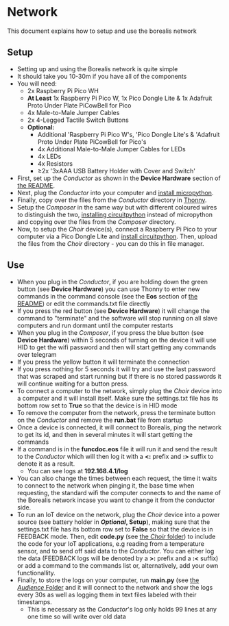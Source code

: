 # Network
This document explains how to setup and use the borealis network

## Setup
- Setting up and using the Borealis network is quite simple
- It should take you 10-30m if you have all of the components
- You will need:
    - 2x Raspberry Pi Pico WH
    - **At Least** 1x Raspberry Pi Pico W, 1x Pico Dongle Lite & 1x Adafruit Proto Under Plate PiCowBell for Pico
    - 4x Male-to-Male Jumper Cables
    - 2x 4-Legged Tactile Switch Buttons
    - **Optional:**
        - Additional 'Raspberry Pi Pico W's, 'Pico Dongle Lite's & 'Adafruit Proto Under Plate PiCowBell for Pico's
        - 4x Additional Male-to-Male Jumper Cables for LEDs
        - 4x LEDs
        - 4x Resistors
        - ≥2x '3xAAA USB Battery Holder with Cover and Switch'
- First, set up the _Conductor_ as shown in the **Device Hardware** section of [the README](README.md).
- Next, plug the _Conductor_ into your computer and [install micropython](https://www.raspberrypi.com/documentation/microcontrollers/micropython.html).
- Finally, copy over the files from the _Conductor_ directory in [Thonny](https://projects.raspberrypi.org/en/projects/getting-started-with-the-pico/2).
- Setup the _Composer_ in the same way but with different coloured wires to distinguish the two, [installing circuitpython](https://learn.adafruit.com/getting-started-with-raspberry-pi-pico-circuitpython/circuitpython) instead of micropython and copying over the files from the _Composer_ directory.
- Now, to setup the _Choir_ device(s), connect a Raspberry Pi Pico to your computer via a Pico Dongle Lite and [install circuitpython](https://learn.adafruit.com/getting-started-with-raspberry-pi-pico-circuitpython/circuitpython). Then, upload the files from the _Choir_ directory - you can do this in file manager.

## Use
- When you plug in the _Conductor_, if you are holding down the green button (see **Device Hardware**) you can use Thonny to enter new commands in the command console (see the **Eos** section of [the README](README.md)) or edit the commands.txt file directly
- If you press the red button (see **Device Hardware**) it will change the command to "terminate" and the software will stop running on all slave computers and run dormant until the computer restarts
- When you plug in the _Composer_, if you press the blue button (see **Device Hardware**) within 5 seconds of turning on the device it will use HID to get the wifi password and then will start getting any commands over telegram
- If you press the yellow button it will terminate the connection
- If you press nothing for 5 seconds it will try and use the last password that was scraped and start running but if there is no stored passwords it will continue waiting for a button press.
- To connect a computer to the network, simply plug the _Choir_ device into a computer and it will install itself. Make sure the settings.txt file has its bottom row set to **True** so that the device is in HID mode
- To remove the computer from the network, press the terminate button on the _Conductor_ and remove the **run.bat** file from startup
- Once a device is connected, it will connect to Borealis, ping the network to get its id, and then in several minutes it will start getting the commands
- If a command is in the **funcdoc.eos** file it will run it and send the result to the _Conductor_ which will then log it with a **<:** prefix and **:>** suffix to denote it as a result.
    - You can see logs at **192.168.4.1/log**
- You can also change the times between each request, the time it waits to connect to the network when pinging it, the base time when requesting, the standard wifi the computer connects to and the name of the Borealis network incase you want to change it from the conductor side.
- To run an IoT device on the network, plug the _Choir_ device into a power source (see battery holder in **_Optional_, Setup**), making sure that the settings.txt file has its bottom row set to **False** so that the device is in FEEDBACK mode. Then, edit **code.py** (see [the _Choir_ folder](Choir)) to include the code for your IoT applications, e.g reading from a temperature sensor, and to send off said data to the _Conductor_. You can either log the data (FEEDBACK logs will be denoted by a **>:** prefix and a **:<** suffix) or add a command to the commands list or, alternatively, add your own functionallity.
- Finally, to store the logs on your computer, run **main.py** (see [the _Audience_ Folder](Audience) and it will connect to the network and show the logs every 30s as well as logging them in text files labeled with their timestamps.
    - This is necessary as the _Conductor_'s log only holds 99 lines at any one time so will write over old data
